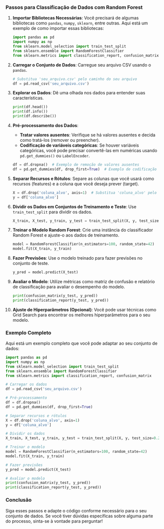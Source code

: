 ### Passos para Classificação de Dados com Random Forest

1. **Importar Bibliotecas Necessárias**:
   Você precisará de algumas bibliotecas como `pandas`, `numpy`, `sklearn`, entre outras. Aqui está um exemplo de como importar essas bibliotecas:

   ```python
   import pandas as pd
   import numpy as np
   from sklearn.model_selection import train_test_split
   from sklearn.ensemble import RandomForestClassifier
   from sklearn.metrics import classification_report, confusion_matrix
   ```

2. **Carregar o Conjunto de Dados**:
   Carregue seu arquivo CSV usando o `pandas`.

   ```python
   # Substitua 'seu_arquivo.csv' pelo caminho do seu arquivo
   df = pd.read_csv('seu_arquivo.csv')
   ```

3. **Explorar os Dados**:
   Dê uma olhada nos dados para entender suas características.

   ```python
   print(df.head())
   print(df.info())
   print(df.describe())
   ```

4. **Pré-processamento dos Dados**:
   - **Tratar valores ausentes**: Verifique se há valores ausentes e decida como tratá-los (remover ou preencher).
   - **Codificação de variáveis categóricas**: Se houver variáveis categóricas, você pode precisar convertê-las em numéricas usando `pd.get_dummies()` ou `LabelEncoder`.

   ```python
   df = df.dropna()  # Exemplo de remoção de valores ausentes
   df = pd.get_dummies(df, drop_first=True)  # Exemplo de codificação
   ```

5. **Separar Recursos e Rótulos**:
   Separe as colunas que você usará como recursos (features) e a coluna que você deseja prever (target).

   ```python
   X = df.drop('coluna_alvo', axis=1)  # Substitua 'coluna_alvo' pelo nome da sua coluna de destino
   y = df['coluna_alvo']
   ```

6. **Dividir os Dados em Conjuntos de Treinamento e Teste**:
   Use `train_test_split` para dividir os dados.

   ```python
   X_train, X_test, y_train, y_test = train_test_split(X, y, test_size=0.2, random_state=42)
   ```

7. **Treinar o Modelo Random Forest**:
   Crie uma instância do classificador Random Forest e ajuste-o aos dados de treinamento.

   ```python
   model = RandomForestClassifier(n_estimators=100, random_state=42)
   model.fit(X_train, y_train)
   ```

8. **Fazer Previsões**:
   Use o modelo treinado para fazer previsões no conjunto de teste.

   ```python
   y_pred = model.predict(X_test)
   ```

9. **Avaliar o Modelo**:
   Utilize métricas como matriz de confusão e relatório de classificação para avaliar o desempenho do modelo.

   ```python
   print(confusion_matrix(y_test, y_pred))
   print(classification_report(y_test, y_pred))
   ```

10. **Ajuste de Hiperparâmetros (Opcional)**:
    Você pode usar técnicas como Grid Search para encontrar os melhores hiperparâmetros para o seu modelo.

### Exemplo Completo

Aqui está um exemplo completo que você pode adaptar ao seu conjunto de dados:

```python
import pandas as pd
import numpy as np
from sklearn.model_selection import train_test_split
from sklearn.ensemble import RandomForestClassifier
from sklearn.metrics import classification_report, confusion_matrix

# Carregar os dados
df = pd.read_csv('seu_arquivo.csv')

# Pré-processamento
df = df.dropna()
df = pd.get_dummies(df, drop_first=True)

# Separar recursos e rótulos
X = df.drop('coluna_alvo', axis=1)
y = df['coluna_alvo']

# Dividir os dados
X_train, X_test, y_train, y_test = train_test_split(X, y, test_size=0.2, random_state=42)

# Treinar o modelo
model = RandomForestClassifier(n_estimators=100, random_state=42)
model.fit(X_train, y_train)

# Fazer previsões
y_pred = model.predict(X_test)

# Avaliar o modelo
print(confusion_matrix(y_test, y_pred))
print(classification_report(y_test, y_pred))
```

### Conclusão
Siga esses passos e adapte o código conforme necessário para o seu conjunto de dados. Se você tiver dúvidas específicas sobre alguma parte do processo, sinta-se à vontade para perguntar!